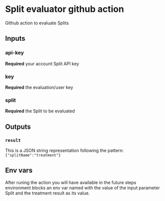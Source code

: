 # Split evaluator github action
GIthub action to evaluate Splits

## Inputs

### api-key
**Required** your account Split API key

### key
**Required** the evaluation/user key

### split
**Required** the Split to be evaluated

## Outputs

### `result`

This is a JSON string representation following the pattern: `{"splitName":"treatment"}`

## Env vars

After runing the action you will have available in the future steps environment blocks an env var named with the value of the input parameter Split and the treatment result as its value.
 
